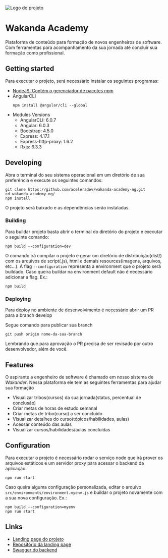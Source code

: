 
![Logo do projeto]([https://wakanda-home-ng.herokuapp.com/](https://wakanda-home-ng.herokuapp.com/images/logo.png))

# Wakanda Academy
Plataforma de conteúdo para formação de novos engenheiros de software. Com ferramentas para acompanhamento da sua jornada até concluir sua formação como profissional.

## Getting started

Para executar o projeto, será necessário instalar os seguintes programas:
* [NodeJS: Contém o gerenciador de pacotes npm](https://nodejs.org/pt-br/download/)
* AngularCLI
	```shell
	npm install @angular/cli --global
	```
* Modules Versions
	* AngularCLI: 6.0.7
	* Angular: 6.0.3
	* Bootstrap: 4.5.0
	* Express: 4.17.1
	* Express-http-proxy: 1.6.2
	* Rxjs: 6.3.3
## Developing

Abra o terminal do seu sistema operacional em um diretório de sua preferência e execute os seguintes comandos:

```shell
git clone https://github.com/aceleradev/wakanda-academy-ng.git
cd wakanda-academy-ng/
npm install
```

O projeto será baixado e as dependências serão instaladas.

### Building

Para buildar projeto basta abrir o terminal do diretório do projeto e executar o seguinte comando:
```shell
npm build --configuration=dev
```
O comando irá compilar o projeto e gerar um diretório de distribuição(dist/) com os arquivos de script(.js), html e demais resources(imagens, arquivos, etc...).
A flag `--configuration` representa a environment que o projeto será buildado. Caso queira buildar na environment default não é necessário adicionar a flag. Ex.:
```shell
npm build
```

### Deploying

Para deploy no ambiente de desenvolvimento é necessário abrir um PR para a branch develop

Segue comando para publicar sua branch
```shell
git push origin nome-da-sua-branch
```
Lembrando que para aprovação o PR precisa de ser revisado por outro desenvolvedor, além de você.

## Features


O aspirante a engenheiro de software é chamado em nosso sistema de *Wakander*. Nessa plataforma ele tem as seguintes ferramentas para ajudar sua formação
* Visualizar tribos(cursos) da sua jornada(status, percentual de conclusão)
* Criar metas de horas de estudo semanal
* Criar metas de tribo(curso) a ser concluído
* Visualizar detalhes do curso(tópicos/habilidades, aulas)
* Acessar conteúdo das aulas
* Visualizar cursos/habilidades/aulas concluídas



## Configuration
Para executar o projeto é necessário rodar o serviço node que irá prover os arquivos estáticos e um servidor proxy para acessar o backend da aplicação:
```shell
npm run start
```
Caso queira alguma configuração personalizada, editar o arquivo `src/environments/environment.myenv.js` e buildar o projeto novamente com a sua nova configuração. Ex.:
```shell
npm build --configuration=myenv
npm run start
```
## Links


- [Landing page do projeto](https://wakanda-landginpage-ng.herokuapp.com)
- [Repositório da landing page](https://github.com/aceleradev/wakanda-landingpage-ng)
- [Swagger do backend](https://wakanda-academy-be.herokuapp.com/wakanda/app/v1/swagger-ui.html)